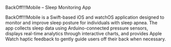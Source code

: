 BackOff!!!Mobile – Sleep Monitoring App

BackOff!!!Mobile is a Swift-based iOS and watchOS application designed to monitor and improve sleep posture for individuals with sleep apnea. The app collects sleep data using Arduino-connected pressure sensors, displays real-time analytics through interactive charts, and provides Apple Watch haptic feedback to gently guide users off their back when necessary.


